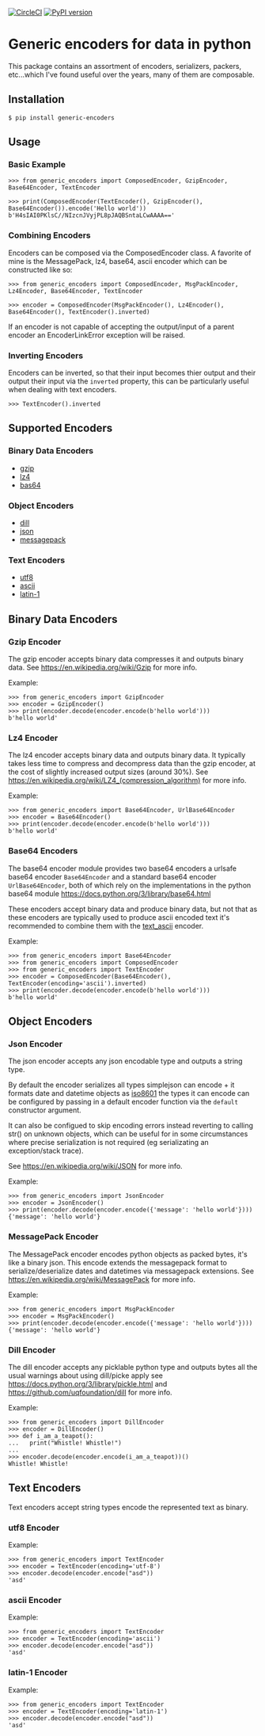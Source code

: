 [![CircleCI](https://circleci.com/gh/mmontagna/generic-encoders/tree/master.svg?style=svg)](https://circleci.com/gh/mmontagna/generic-encoders/tree/master) [![PyPI version](https://badge.fury.io/py/generic-encoders.svg)](https://badge.fury.io/py/generic-encoders)

# Generic encoders for data in python

This package contains an assortment of encoders, serializers, packers, etc...which I've found useful over the years, many of them are composable. 

## Installation

```
$ pip install generic-encoders
```

## Usage 

### Basic Example
```
>>> from generic_encoders import ComposedEncoder, GzipEncoder, Base64Encoder, TextEncoder

>>> print(ComposedEncoder(TextEncoder(), GzipEncoder(), Base64Encoder()).encode('Hello world'))
b'H4sIAI0PKlsC//NIzcnJVyjPL8pJAQBSntaLCwAAAA=='
```

### Combining Encoders

Encoders can be composed via the ComposedEncoder class. A favorite of mine is the MessagePack, lz4, base64, ascii encoder which can be constructed like so:

```
>>> from generic_encoders import ComposedEncoder, MsgPackEncoder, Lz4Encoder, Base64Encoder, TextEncoder

>>> encoder = ComposedEncoder(MsgPackEncoder(), Lz4Encoder(), Base64Encoder(), TextEncoder().inverted)
```

If an encoder is not capable of accepting the output/input of a parent encoder an EncoderLinkError exception will be raised. 

### Inverting Encoders

Encoders can be inverted, so that their input becomes thier output and their output their input via the `inverted` property, this can be particularly useful when dealing with text encoders.

```
>>> TextEncoder().inverted
```

## Supported Encoders

### Binary Data Encoders

* [gzip](#gzip-encoder)
* [lz4](#lz4-encoder)
* [bas64](#base64-encoders)

### Object Encoders

* [dill](#dill-encoder)
* [json](#json-encoder)
* [messagepack](#messagepack-encoder)

### Text Encoders

* [utf8](#utf8-encoder)
* [ascii](#ascii-encoder)
* [latin-1](#latin-1-encoder)


## Binary Data Encoders

### Gzip Encoder

The gzip encoder accepts binary data compresses it and outputs binary data. See https://en.wikipedia.org/wiki/Gzip for more info.

Example:
```
>>> from generic_encoders import GzipEncoder
>>> encoder = GzipEncoder()
>>> print(encoder.decode(encoder.encode(b'hello world')))
b'hello world'
```

### Lz4 Encoder

The lz4 encoder accepts binary data and outputs binary data. It typically takes less time to compress and decompress data than the gzip encoder, at the cost of slightly increased output sizes (around 30%). See https://en.wikipedia.org/wiki/LZ4_(compression_algorithm) for more info.

Example:
```
>>> from generic_encoders import Base64Encoder, UrlBase64Encoder
>>> encoder = Base64Encoder()
>>> print(encoder.decode(encoder.encode(b'hello world')))
b'hello world'
```

### Base64 Encoders

The base64 encoder module provides two base64 encoders a urlsafe base64 encoder `Base64Encoder` and a standard base64 encoder `UrlBase64Encoder`, both of which rely on the implementations in the python base64 module https://docs.python.org/3/library/base64.html

These encoders accept binary data and produce binary data, but not that as these encoders are typically used to produce ascii encoded text it's recommended to combine them with the [text_ascii](#text-ascii) encoder.

Example:
```
>>> from generic_encoders import Base64Encoder
>>> from generic_encoders import ComposedEncoder
>>> from generic_encoders import TextEncoder
>>> encoder = ComposedEncoder(Base64Encoder(), TextEncoder(encoding='ascii').inverted)
>>> print(encoder.decode(encoder.encode(b'hello world')))
b'hello world'
```

## Object Encoders

### Json Encoder

The json encoder accepts any json encodable type and outputs a string type.

By default the encoder serializes all types simplejson can encode + it formats date and datetime objects as  [iso8601](https://en.wikipedia.org/wiki/ISO_8601) the types it can encode can be configured by passing in a default encoder function via the `default` constructor argument.

It can also be configued to skip encoding errors instead reverting to calling str() on unknown objects, which can be useful for in some circumstances where precise serialization is not required (eg serializating an exception/stack trace).

See https://en.wikipedia.org/wiki/JSON for more info.

Example:
```
>>> from generic_encoders import JsonEncoder
>>> encoder = JsonEncoder()
>>> print(encoder.decode(encoder.encode({'message': 'hello world'})))
{'message': 'hello world'}
```


### MessagePack Encoder

The MessagePack encoder encodes python objects as packed bytes, it's like a binary json. This encode extends the messagepack format to serialize/deserialize dates and datetimes via messagepack extensions. See https://en.wikipedia.org/wiki/MessagePack for more info.

Example:
```
>>> from generic_encoders import MsgPackEncoder
>>> encoder = MsgPackEncoder()
>>> print(encoder.decode(encoder.encode({'message': 'hello world'})))
{'message': 'hello world'}

```

### Dill Encoder

The dill encoder accepts any picklable python type and outputs bytes all the usual warnings about using dill/picke apply see https://docs.python.org/3/library/pickle.html and https://github.com/uqfoundation/dill for more info.

Example:
```
>>> from generic_encoders import DillEncoder
>>> encoder = DillEncoder()
>>> def i_am_a_teapot():
...   print("Whistle! Whistle!")
... 
>>> encoder.decode(encoder.encode(i_am_a_teapot))()
Whistle! Whistle!
```

## Text Encoders

Text encoders accept string types encode the represented text as binary. 

### utf8 Encoder

Example:
```
>>> from generic_encoders import TextEncoder
>>> encoder = TextEncoder(encoding='utf-8')
>>> encoder.decode(encoder.encode("asd"))
'asd'
```

### ascii Encoder

Example:
```
>>> from generic_encoders import TextEncoder
>>> encoder = TextEncoder(encoding='ascii')
>>> encoder.decode(encoder.encode("asd"))
'asd'
```

### latin-1 Encoder

Example:
```
>>> from generic_encoders import TextEncoder
>>> encoder = TextEncoder(encoding='latin-1')
>>> encoder.decode(encoder.encode("asd"))
'asd'
```
